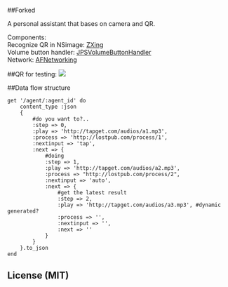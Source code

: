 ##Forked

A personal assistant that bases on camera and QR.

Components:  
Recognize QR in NSimage: [ZXing](https://github.com/zxing/zxing/)  
Volume button handler: [JPSVolumeButtonHandler](https://github.com/jpsim/JPSVolumeButtonHandler)  
Network: [AFNetworking](https://github.com/AFNetworking/AFNetworking)

##QR for testing:
![](https://s3.amazonaws.com/f.cl.ly/items/0K180D4605371j331q0d/Screen%20Shot%202015-04-04%20at%203.25.00%20PM.png)

##Data flow structure

	get '/agent/:agent_id' do
		content_type :json
		{
			#do you want to?..
			:step => 0,
			:play => 'http://tapget.com/audios/a1.mp3', 
			:process => 'http://lostpub.com/process/1',
			:nextinput => 'tap',
			:next => {
				#doing
				:step => 1,
				:play => 'http://tapget.com/audios/a2.mp3',
				:process => "http://lostpub.com/process/2",
				:nextinput => 'auto',
				:next => {
					#get the latest result
					:step => 2,
					:play => 'http://tapget.com/audios/a3.mp3', #dynamic generated?
					:process => '',
					:nextinput => '',
					:next => ''
				}
			}
		}.to_json
	end

## License (MIT)

